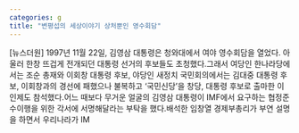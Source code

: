 ```yaml
---
categories: g
title: "변평섭의 세상이야기 상처뿐인 영수회담"
---
```

[뉴스더원] 1997년 11월 22일, 김영삼 대통령은 청와대에서 여야 영수회담을 열었다. 아울러 한창 뜨겁게 전개되던 대통령 선거의 후보들도 초청했다.그래서 여당인 한나라당에서는 조순 총재와 이회창 대통령 후보, 야당인 새정치 국민회의에서는 김대중 대통령 후보, 이회창과의 경선에 패했으나 불복하고 ‘국민신당’을 창당, 대통령 후보로 출마한 이인제도 참석했다.어느 때보다 무거운 얼굴의 김영삼 대통령이 IMF에서 요구하는 협정준수이행을 위한 각서에 서명해달라는 부탁을 했다.배석한 임창열 경제부총리가 부연 설명을 하면서 우리나라가 IM